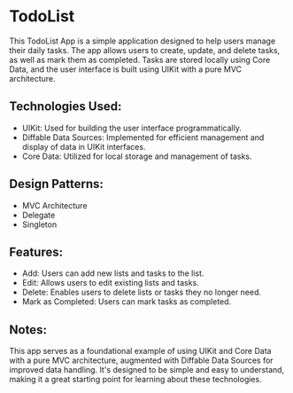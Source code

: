 # TodoList
This TodoList App is a simple application designed to help users manage their daily tasks. The app allows users to create, update, and delete tasks, as well as mark them as completed. Tasks are stored locally using Core Data, and the user interface is built using UIKit with a pure MVC architecture.
## Technologies Used:
- UIKit: Used for building the user interface programmatically.
- Diffable Data Sources: Implemented for efficient management and display of data in UIKit interfaces.
- Core Data: Utilized for local storage and management of tasks.
## Design Patterns:
- MVC Architecture
- Delegate
- Singleton
## Features:
- Add: Users can add new lists and tasks to the list.
- Edit: Allows users to edit existing lists and tasks.
- Delete: Enables users to delete lists or tasks they no longer need.
- Mark as Completed: Users can mark tasks as completed.
## Notes:
This app serves as a foundational example of using UIKit and Core Data with a pure MVC architecture, augmented with Diffable Data Sources for improved data handling. It's designed to be simple and easy to understand, making it a great starting point for learning about these technologies.
